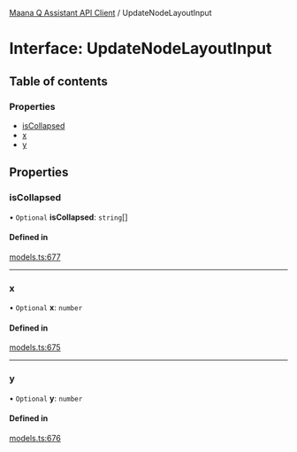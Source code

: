 [Maana Q Assistant API Client](../README.md) / UpdateNodeLayoutInput

# Interface: UpdateNodeLayoutInput

## Table of contents

### Properties

- [isCollapsed](UpdateNodeLayoutInput.md#iscollapsed)
- [x](UpdateNodeLayoutInput.md#x)
- [y](UpdateNodeLayoutInput.md#y)

## Properties

### isCollapsed

• `Optional` **isCollapsed**: `string`[]

#### Defined in

[models.ts:677](https://github.com/maana-io/q-assistant-client/blob/develop/src/models.ts#L677)

___

### x

• `Optional` **x**: `number`

#### Defined in

[models.ts:675](https://github.com/maana-io/q-assistant-client/blob/develop/src/models.ts#L675)

___

### y

• `Optional` **y**: `number`

#### Defined in

[models.ts:676](https://github.com/maana-io/q-assistant-client/blob/develop/src/models.ts#L676)
